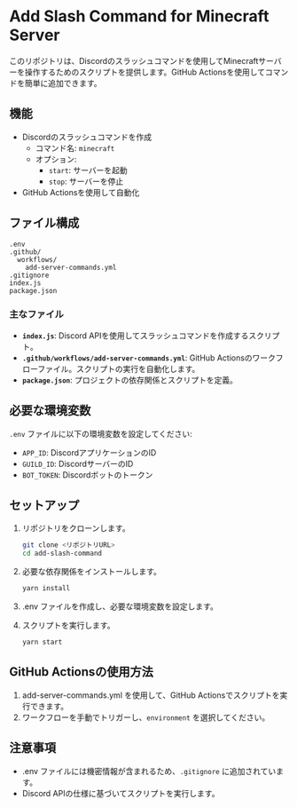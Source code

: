 # Add Slash Command for Minecraft Server

このリポジトリは、Discordのスラッシュコマンドを使用してMinecraftサーバーを操作するためのスクリプトを提供します。GitHub Actionsを使用してコマンドを簡単に追加できます。

## 機能

- Discordのスラッシュコマンドを作成
  - コマンド名: `minecraft`
  - オプション:
    - `start`: サーバーを起動
    - `stop`: サーバーを停止
- GitHub Actionsを使用して自動化

## ファイル構成

```
.env
.github/
  workflows/
    add-server-commands.yml
.gitignore
index.js
package.json
```

### 主なファイル

- **`index.js`**: Discord APIを使用してスラッシュコマンドを作成するスクリプト。
- **`.github/workflows/add-server-commands.yml`**: GitHub Actionsのワークフローファイル。スクリプトの実行を自動化します。
- **`package.json`**: プロジェクトの依存関係とスクリプトを定義。

## 必要な環境変数

`.env` ファイルに以下の環境変数を設定してください:

- `APP_ID`: DiscordアプリケーションのID
- `GUILD_ID`: DiscordサーバーのID
- `BOT_TOKEN`: Discordボットのトークン

## セットアップ

1. リポジトリをクローンします。

   ```bash
   git clone <リポジトリURL>
   cd add-slash-command
   ```

2. 必要な依存関係をインストールします。

   ```bash
   yarn install
   ```

3. .env ファイルを作成し、必要な環境変数を設定します。

4. スクリプトを実行します。

   ```bash
   yarn start
   ```

## GitHub Actionsの使用方法

1. add-server-commands.yml を使用して、GitHub Actionsでスクリプトを実行できます。
2. ワークフローを手動でトリガーし、`environment` を選択してください。

## 注意事項

- .env ファイルには機密情報が含まれるため、`.gitignore` に追加されています。
- Discord APIの仕様に基づいてスクリプトを実行します。
